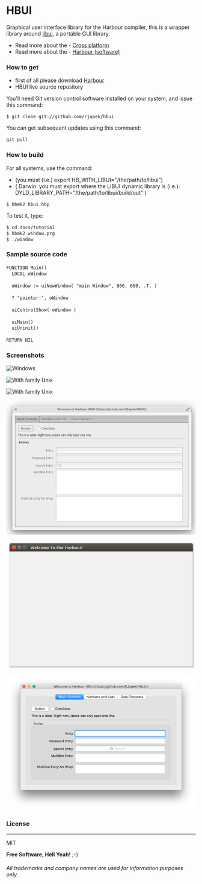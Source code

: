 # **HBUI**

Graphical user interface library for the Harbour compiler, this is a wrapper library around [libui](https://github.com/andlabs/libui), a portable GUI library.

- Read more about the - [Cross platform](https://en.wikipedia.org/wiki/Cross-platform)
- Read more about the - [Harbour (software)](https://en.wikipedia.org/wiki/Harbour_(software))

### How to get
- first of all please download [Harbour](https://github.com/harbour/core)
- HBUI live source repository

You'll need Git version control software installed on your system, and issue this command:
```
$ git clone git://github.com/rjopek/hbui
```
You can get subsequent updates using this command:

```
git pull
```

### How to build
For all systems, use the command:
- (you must (i.e.) export HB_WITH_LIBUI="/the/path/to/libui")
-   ( Darwin: you must export where the LIBUI dynamic library is (i.e.): DYLD_LIBRARY_PATH="/the/path/to/libui/build/out" )  

```
$ hbmk2 hbui.hbp
```
To test it, type:
```
$ cd docs/tutorial
$ hbmk2 window.prg
$ ./window
```

### Sample source code
```
FUNCTION Main()
  LOCAL oWindow

  oWindow := uiNewWindow( "main Window", 800, 600, .T. )

  ? "pointer:", oWindow

  uiControlShow( oWindow )

  uiMain()
  uiUninit()

RETURN NIL
```

### Screenshots
![Windows](docs/tutorial/window_window.png "Windows 10 desktop")

![With family Unix](docs/tutorial/window_freebsd.png "With family Unix FreeBSD desktop MATE, based on GNOME 2.32.")

![With family Unix](docs/tutorial/window_solaris.png "With family Unix Oracle Solaris desktop, based on GNOME 2.30.")

![GNU/Linux](docs/tutorial/window_elementary.png "With family Linux Elementary desktop Pantheon, based on GNOME")

![GNU/Linux](docs/tutorial/window_ubuntu.png "With family Linux Ubuntu desktop, based on GNOME")

![OS X](docs/tutorial/window_darwin.png "Desktop Aqua in OS X")

### License
---
MIT

**Free Software, Hell Yeah!** ;-)

###### All trademarks and company names are used for information purposes only.
